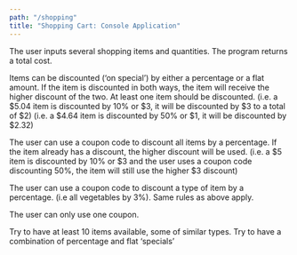 ```yaml
---
path: "/shopping"
title: "Shopping Cart: Console Application"
---
```

The user inputs several shopping items and quantities. The program returns a total cost.

Items can be discounted (‘on special’) by either a percentage or a flat amount. 
If the item is discounted in both ways, the item will receive the higher discount of the two.
At least one item should be discounted. 
(i.e. a $5.04 item is discounted by 10% or $3, it will be discounted by $3 to a total of $2)
(i.e. a $4.64 item is discounted by 50% or $1, it will be discounted by $2.32)

The user can use a coupon code to discount all items by a percentage.
If the item already has a discount, the higher discount will be used.
(i.e. a $5 item is discounted by 10% or $3 and the user uses a coupon code discounting 50%, the item will still use the higher $3 discount)

The user can use a coupon code to discount a type of item by a percentage.
(i.e all vegetables by 3%). 
Same rules as above apply.

The user can only use one coupon. 

Try to have at least 10 items available, some of similar types.
Try to have a combination of percentage and flat ‘specials’
